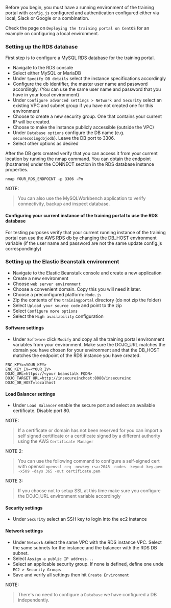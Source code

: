 Before you begin, you must have a running environment of the training portal with `config.js` configured and authentication configured either via local, Slack or Google or a combination.

Check the page on `Deploying the training portal on CentOS` for an example on configuring a local environment.

### Setting up the RDS database

First step is to configure a MySQL RDS database for the training portal.

- Navigate to the RDS console
- Select either MySQL or MariaDB
- Under `Specify DB details` select the instance specifications accordingly
- Configure the db identifier, the master user name and password accordingly. (You can use the same user name and password that you have in your local environment)
- Under `Configure advanced settings > Network and Security` select an existing VPC and subnet group if you have not created one for this environment
- Choose to create a new security group. One that contains your current IP will be created.
- Choose to make the instance publicly accessible (outside the VPC)
- Under `Database options` configure the DB name (e.g. `securecodingdojodb`). Leave the DB port to 3306.
- Select other options as desired

After the DB gets created verify that you can access it from your current location by running the nmap command. You can obtain the endpoint (hostname) under the CONNECT section in the RDS database instance properties. 
~~~~
nmap YOUR_RDS_ENDPOINT -p 3306 -Pn
~~~~

NOTE:
>You can also use the MySQLWorkbench application to verify connectivity, backup and inspect database.

#### Configuring your current instance of the training portal to use the RDS database

For testing purposes verify that your current running instance of the training portal can use the AWS RDS db by changing the DB_HOST environment variable (if the user name and password are not the same update config.js correspondingly)


### Setting up the Elastic Beanstalk environment

- Navigate to the Elastic Beanstalk console and create a new application
- Create a new environment
- Choose `web server environment`
- Choose a convenient domain. Copy this you will need it later.
- Choose a preconfigured platform: `Node.js`
- Zip the contents of the `trainingportal` directory (do not zip the folder)
- Select `Upload your source code` and point to the zip
- Select `Configure more options`
- Select the `High availability` configuration
#### Software settings
- Under `Software` click `Modify` and copy all the training portal environment variables from your environment.
Make sure the DOJO_URL matches the domain you have chosen for your environment and that the DB_HOST matches the endpoint of the RDS instance you have created.
~~~~
ENC_KEY=<YOUR_KEY>
ENC_KEY_IV=<YOUR_IV>
DOJO_URL=https://<your beanstalk FQDN>
DOJO_TARGET_URL=http://insecureinchost:8080/insecureinc
DOJO_DB_HOST=localhost
~~~~
#### Load Balancer settings
- Under `Load Balancer` enable the secure port and select an available certificate. Disable port 80.

NOTE:
>If a certificate or domain has not been reserved for you can import a self signed certificate or a certificate signed by a different authority using the AWS `Certificate Manager`

NOTE 2:
> You can use the following command to configure a self-signed cert with openssl
`openssl req -newkey rsa:2048 -nodes -keyout key.pem -x509 -days 365 -out certificate.pem`

NOTE 3:
>If you choose not to setup SSL at this time make sure you configure the DOJO_URL environment variable accordingly
#### Security settings
- Under `Security` select an SSH key to login into the ec2 instance
#### Network settings
- Under `Network` select the same VPC with the RDS instance VPC. Select the same subnets for the instance and the balancer with the RDS DB subnet. 
- Select `Assign a public IP address...`
- Select an applicable security group. If none is defined, define one unde `EC2 > Security Groups`
- Save and verify all settings then hit `Create Environment`

NOTE:
>There's no need to configure a `Database` we have configured a DB independently.










